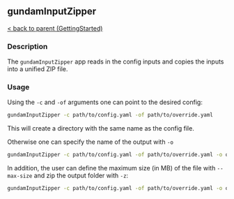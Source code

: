 ## gundamInputZipper
[< back to parent (GettingStarted)](../GettingStarted.md)
### Description 

The `gundamInputZipper` app reads in the config inputs and copies the inputs into a unified ZIP file. 
### Usage

Using the `-c` and `-of` arguments one can point to the desired config:
```bash
gundamInputZipper -c path/to/config.yaml -of path/to/override.yaml
```
This will create a directory with the same name as the config file.

Otherwise one can specify the name of the output with `-o` 
```bash 
gundamInputZipper -c path/to/config.yaml -of path/to/override.yaml -o output/
```

In addition, the user can define the maximum size (in MB) of the file with `--max-size` and zip the output folder with `-z`:
```bash
gundamInputZipper -c path/to/config.yaml -of path/to/override.yaml -o output/ -z --max-size 50
```